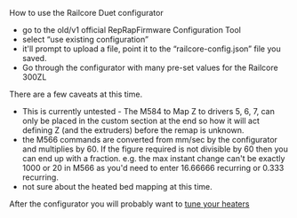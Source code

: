  How to use the Railcore Duet configurator
 
 * go to the old/v1 official RepRapFirmware Configuration Tool
 * select “use existing configuration”
 * it'll prompt to upload a file, point it to the “railcore-config.json” file you saved.
 * Go through the configurator with many pre-set values for the Railcore 300ZL

There are a few caveats at this time.

 * This is currently untested - The M584 to Map Z to drivers 5, 6, 7, can only be placed in the custom section at the end
so how it will act defining Z (and the extruders) before the remap is unknown.
 * the M566 commands are converted from mm/sec by the configurator and multiplies by 60. If the figure required is not divisible by 60 then you can end up with a fraction. e.g. the max instant change can't be exactly 1000 or 20 in M566 as you'd need to enter 16.66666 recurring or 0.333 recurring.
 * not sure about the heated bed mapping at this time.

After the configurator you will probably want to [tune your heaters](https://duet3d.dozuki.com/Wiki/Tuning_the_heater_temperature_control)